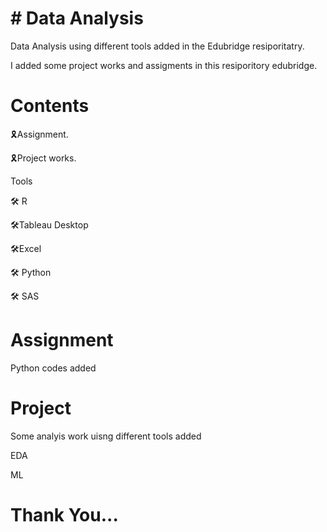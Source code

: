 # # Data Analysis
Data Analysis using different tools added in the Edubridge resiporitatry.

I added some project works and assigments in this resiporitory edubridge.
# Contents

 🎗Assignment.

 🎗Project works.

Tools

🛠 R

🛠Tableau Desktop

🛠Excel

🛠 Python

🛠 SAS 

# Assignment

Python codes added

# Project

Some analyis work uisng different tools added

EDA 

ML

# Thank You...


